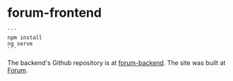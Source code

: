# forum-frontend
    ```
    npm install
    ng serve
    ```
The backend's Github repository is at [forum-backend](https://github.com/tr1503/forum-backend).
The site was built at [Forum](http://149.28.226.57/forum/).